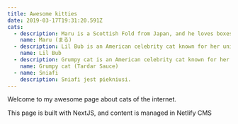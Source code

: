 ```yaml
---
title: Awesome kitties
date: 2019-03-17T19:31:20.591Z
cats:
  - description: Maru is a Scottish Fold from Japan, and he loves boxes.
    name: Maru (まる)
  - description: Lil Bub is an American celebrity cat known for her unique appearance.
    name: Lil Bub
  - description: Grumpy cat is an American celebrity cat known for her grumpy appearance.
    name: Grumpy cat (Tardar Sauce)
  - name: Sniafi
    description: Sniafi jest piekniusi.
---
```


Welcome to my awesome page about cats of the internet.

This page is built with NextJS, and content is managed in Netlify CMS
